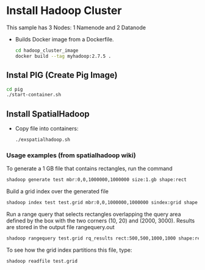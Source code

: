 # Install Hadoop Cluster

This sample has 3 Nodes: 1 Namenode and 2 Datanode


- Builds Docker image from a Dockerfile.
   ```sh
   cd hadoop_cluster_image
   docker build --tag myhadoop:2.7.5 .
    ```
## Instal PIG (Create Pig Image)
   ```sh
   cd pig
   ./start-container.sh
   ```

## Install SpatialHadoop

- Copy file into containers:
  ```sh
  ./exspatialhadoop.sh
  ```


### Usage examples (from spatialhadoop wiki)
To generate a 1 GB file that contains rectangles, run the command

```sh
shadoop generate test mbr:0,0,1000000,1000000 size:1.gb shape:rect
```

Build a grid index over the generated file

```sh
shadoop index test test.grid mbr:0,0,1000000,1000000 sindex:grid shape:rect
```

Run a range query that selects rectangles overlapping the query area defined by the box with the two corners (10, 20) and (2000, 3000). Results are stored in the output file rangequery.out

```sh
shadoop rangequery test.grid rq_results rect:500,500,1000,1000 shape:rect
```

To see how the grid index partitions this file, type:

```sh
shadoop readfile test.grid
```
